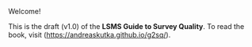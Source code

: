 Welcome! 

This is the draft (v1.0) of the **LSMS Guide to Survey Quality**. To read the book, visit (https://andreaskutka.github.io/g2sq/). 
